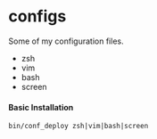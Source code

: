 # configs

Some of my configuration files.
- zsh
- vim
- bash
- screen

#### Basic Installation

```shell
bin/conf_deploy zsh|vim|bash|screen
```
